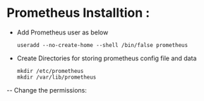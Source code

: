 # Prometheus Installtion :

- Add Prometheus user as below

  ```commands
  useradd --no-create-home --shell /bin/false prometheus
  ```
- Create Directories for storing prometheus config file and data

  ```commands
  mkdir /etc/prometheus
  mkdir /var/lib/prometheus
  ```
-- Change the permissions:




